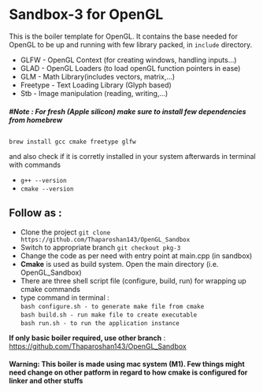 # Sandbox-3 for OpenGL

This is the boiler template for OpenGL. It contains the base needed for OpenGL to be up and running with few library packed, in <code>include</code> directory. 

<ul>
  <li>GLFW - OpenGL Context (for creating windows, handling inputs...)</li>
  <li>GLAD - OpenGL Loaders (to load openGL function pointers in ease)</li>
  <li>GLM - Math Library(includes vectors, matrix,...)</li>
  <li>Freetype - Text Loading Library (Glyph based)</li>
  <li>Stb - Image manipulation (reading, writing,...)</li>
</ul>

##### #Note : For fresh (Apple silicon) make sure to install few dependencies from homebrew
## 
    brew install gcc cmake freetype glfw
and also check if it is corretly installed in your system afterwards in terminal with commands
<ul>
<li><code>g++ --version</code></li>
<li><code>cmake --version</code></li>
</ul>

<h2>Follow as :</h2>
<ul>
  <li>Clone the project <code>git clone https://github.com/Thaparoshan143/OpenGL_Sandbox</code></li>
  <li>Switch to appropriate branch <code>git checkout pkg-3</code>
  <li>Change the code as per need with entry point at main.cpp (in sandbox)</li>
  <li><b>Cmake</b> is used as build system. Open the main directory (i.e. OpenGL_Sandbox)</li>
  <li>There are three shell script file (configure, build, run) for wrapping up cmake commands</li>
  <li>type command in terminal : <br/>
  <code>bash configure.sh - to generate make file from cmake</code><br/>
  <code>bash build.sh - run make file to create executable</code><br/>
  <code>bash run.sh - to run the application instance </code>
  </li>
</ul>

<b>If only basic boiler required, use other branch</b> : https://github.com/Thaparoshan143/OpenGL_Sandbox

#### Warning: This boiler is made using mac system (M1). Few things might need change on other patform in regard to how cmake is configured for linker and other stuffs

